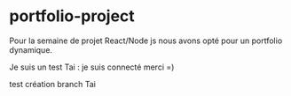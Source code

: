 # portfolio-project
Pour la semaine de projet React/Node js nous avons opté pour un portfolio dynamique.

Je suis un test
Tai : je suis connecté merci =)

test création branch Tai
